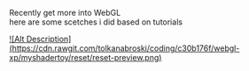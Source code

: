 Recently get more into WebGL  
here are some scetches i did based on tutorials

[![Alt Description] (https://cdn.rawgit.com/tolkanabroski/coding/c30b176f/webgl-xp/myshadertoy/reset/reset-preview.png)](https://cdn.rawgit.com/tolkanabroski/coding/master/webgl-xp/myshadertoy/reset/index.html)


